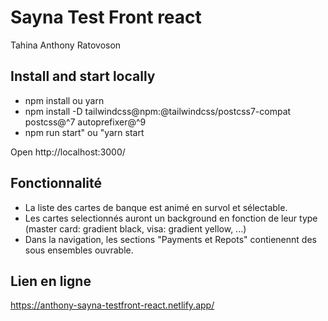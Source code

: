 # Sayna Test Front react

Tahina Anthony Ratovoson

## Install and start locally

- npm install ou yarn
- npm install -D tailwindcss@npm:@tailwindcss/postcss7-compat postcss@^7 autoprefixer@^9
- npm run start" ou "yarn start

Open http://localhost:3000/

## Fonctionnalité

- La liste des cartes de banque est animé en survol et sélectable.
- Les cartes selectionnés auront un background en fonction de leur type (master card: gradient black, visa: gradient yellow, ...)
- Dans la navigation, les sections "Payments et Repots" contienennt des sous ensembles ouvrable.

## Lien en ligne

https://anthony-sayna-testfront-react.netlify.app/
